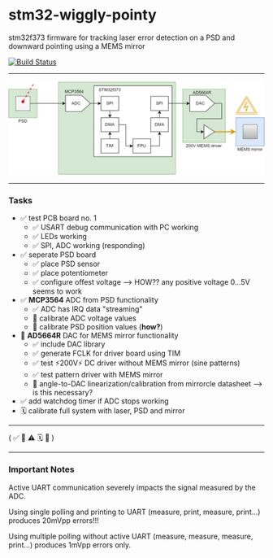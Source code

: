 # stm32-wiggly-pointy
stm32f373 firmware for tracking laser error detection on a PSD and downward pointing using a MEMS mirror

[![Build Status](https://jenkins.kaon.ch/buildStatus/icon?job=QSIT_MEMS_Firmware)](https://jenkins.kaon.ch/job/QSIT_MEMS_Firmware/)

---

![img/QSIT_MEMS_driver_loop.drawio.png](img/QSIT_MEMS_driver_loop.drawio.png)

---

### Tasks

- ✅ test PCB board no. 1
	+ ✅ USART debug communication with PC working
	+ ✅ LEDs working
	+ ✅ SPI, ADC working (responding)
- ✅ seperate PSD board
	+ ✅ place PSD sensor 
	+ ✅ place potentiometer
	+ ✅ configure offest voltage --> HOW?? any positive voltage 0...5V seems to work
- ✅ **MCP3564** ADC from PSD functionality
	+ ✅ ADC has IRQ data "streaming"
	+ 🔄 calibrate ADC voltage values
	+ 🔄 calibrate PSD position values (**how?**)
- 🔄 **AD5664R** DAC for MEMS mirror functionality
	+ ✅ include DAC library
	+ ✅ generate FCLK for driver board using TIM
	+ ✅ test ⚡️200V⚡️ DC driver without MEMS mirror (sine patterns)
	+ ✅ test pattern driver with MEMS mirror
	+ 🔄 angle-to-DAC linearization/calibration from mirrorcle datasheet --> is this necessary?
- ✅ add watchdog timer if ADC stops working
- 🗓 calibrate full system with laser, PSD and mirror

---

( ✅ 🔄 ⚠️ 🗓 🔘 )

--- 

### Important Notes

Active UART communication severely impacts the signal measured by the ADC.

Using single polling and printing to UART (measure, print, measure, print...) produces 20mVpp errors!!!

Using multiple polling without active UART (measure, measure, measure, print...) produces 1mVpp errors only.






